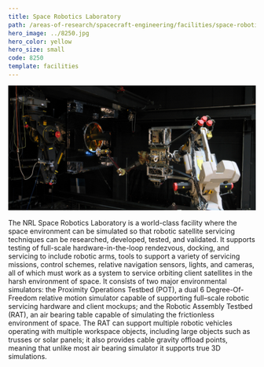 ```yaml
---
title: Space Robotics Laboratory
path: /areas-of-research/spacecraft-engineering/facilities/space-robotics-laboratory
hero_image: ../8250.jpg
hero_color: yellow
hero_size: small
code: 8250
template: facilities
---
```

![The NRL Space Robotics Laboratory](robotics_lab.jpg)

The NRL Space Robotics Laboratory is a world-class facility where the space environment can be simulated so that robotic satellite servicing techniques can be researched, developed, tested, and validated. It supports testing of full-scale hardware-in-the-loop rendezvous, docking, and servicing to include robotic arms, tools to support a variety of servicing missions, control schemes, relative navigation sensors, lights, and cameras, all of which must work as a system to service orbiting client satellites in the harsh environment of space. It consists of two major environmental simulators: the Proximity Operations Testbed (POT), a dual 6 Degree-Of-Freedom relative motion simulator capable of supporting full–scale robotic servicing hardware and client mockups; and the Robotic Assembly Testbed (RAT), an air bearing table capable of simulating the frictionless environment of space. The RAT can support multiple robotic vehicles operating with multiple workspace objects, including large objects such as trusses or solar panels; it also provides cable gravity offload points, meaning that unlike most air bearing simulator it supports true 3D simulations.